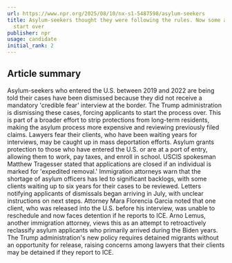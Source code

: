 ```yaml
---
url: https://www.npr.org/2025/08/10/nx-s1-5487598/asylum-seekers
title: Asylum-seekers thought they were following the rules. Now some are told to
  start over
publisher: npr
usage: candidate
initial_rank: 2
---
```

## Article summary
Asylum-seekers who entered the U.S. between 2019 and 2022 are being told their cases have been dismissed because they did not receive a mandatory 'credible fear' interview at the border. The Trump administration is dismissing these cases, forcing applicants to start the process over. This is part of a broader effort to strip protections from long-term residents, making the asylum process more expensive and reviewing previously filed claims. Lawyers fear their clients, who have been waiting years for interviews, may be caught up in mass deportation efforts. Asylum grants protection to those who have entered the U.S. or are at a port of entry, allowing them to work, pay taxes, and enroll in school. USCIS spokesman Matthew Tragesser stated that applications are closed if an individual is marked for 'expedited removal.' Immigration attorneys warn that the shortage of asylum officers has led to significant backlogs, with some clients waiting up to six years for their cases to be reviewed. Letters notifying applicants of dismissals began arriving in July, with unclear instructions on next steps. Attorney Mara Florencia Garcia noted that one client, who was released into the U.S. before his interview, was unable to reschedule and now faces detention if he reports to ICE. Arno Lemus, another immigration attorney, views this as an attempt to retroactively reclassify asylum applicants who primarily arrived during the Biden years. The Trump administration's new policy requires detained migrants without an opportunity for release, raising concerns among lawyers that their clients may be detained if they report to ICE.
